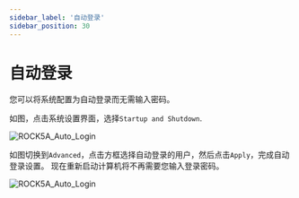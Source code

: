 ```yaml
---
sidebar_label: '自动登录'
sidebar_position: 30
---
```


# 自动登录



您可以将系统配置为自动登录而无需输入密码。

如图，点击系统设置界面，选择`Startup and Shutdown`.  

![ROCK5A_Auto_Login](/img/rock5a/rock5a_auto_login_1.webp)

如图切换到`Advanced`，点击方框选择自动登录的用户，然后点击`Apply`，完成自动登录设置。 现在重新启动计算机将不再需要您输入登录密码。

![ROCK5A_Auto_Login](/img/rock5a/rock5a_auto_login_2.webp)
